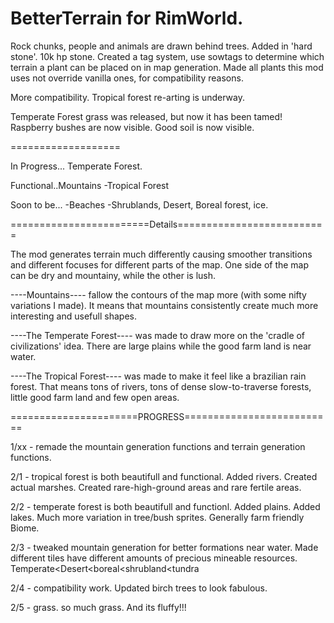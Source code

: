 # BetterTerrain for RimWorld.

Rock chunks, people and animals are drawn behind trees.
Added in 'hard stone'.  10k hp stone.
Created a tag system, use sowtags to determine which terrain a plant can be placed on in map generation.
Made all plants this mod uses not override vanilla ones, for compatibility reasons.

More compatibility.
Tropical forest re-arting is underway.

Temperate Forest grass was released, but now it has been tamed!
Raspberry bushes are now visible.
Good soil is now visible.

===================

In Progress... Temperate Forest.

Functional..Mountains -Tropical Forest

Soon to be...
  -Beaches
  -Shrublands, Desert, Boreal forest, ice.

========================Details==========================

The mod generates terrain much differently causing smoother transitions and different focuses for different parts of the map.  One side of the map can be dry and mountainy, while the other is lush.

----Mountains---- fallow the contours of the map more (with some nifty variations I made).  It means that mountains consistently create much more interesting and usefull shapes.

----The Temperate Forest---- was made to draw more on the 'cradle of civilizations' idea.  There are large plains while the good farm land is near water.

----The Tropical Forest---- was made to make it feel like a brazilian rain forest.  That means tons of rivers, tons of dense slow-to-traverse forests, little good farm land and few open areas.


======================PROGRESS==========================

1/xx - remade the mountain generation functions and terrain generation functions.

2/1 - tropical forest is both beautifull and functional.  Added rivers.  Created actual marshes.  Created rare-high-ground areas and rare fertile areas.

2/2 - temperate forest is both beautifull and functionl.  Added plains.  Added lakes.  Much more variation in tree/bush sprites.  Generally farm friendly Biome.

2/3 - tweaked mountain generation for better formations near water.  Made different tiles have different amounts of precious mineable resources.  Temperate<Desert<boreal<shrubland<tundra

2/4 - compatibility work.  Updated birch trees to look fabulous.

2/5 - grass.  so much grass.  And its fluffy!!!
